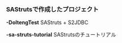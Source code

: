 ### SAStrutsで作成したプロジェクト

**-DoltengTest**
SAStruts + S2JDBC

**-sa-struts-tutorial**
SAStrutsのチュートリアル

